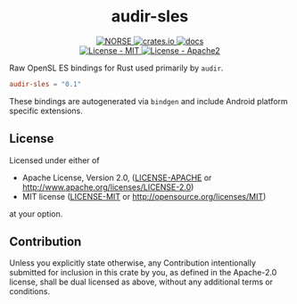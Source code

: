 <h1 align="center">audir-sles</h1>
<p align="center">
    <a href="https://github.com/norse-rs">
      <img src="https://img.shields.io/badge/project-norse-9cf.svg?style=flat-square" alt="NORSE">
    </a>
    <a href="https://crates.io/crates/audir-sles">
      <img src="https://img.shields.io/crates/v/audir-sles?style=flat-square" alt = "crates.io">
    </a>
    <a href="https://docs.rs/audir-sles">
      <img src="https://docs.rs/audir-sles/badge.svg?style=flat-square" alt="docs">
    </a>
    <br>
    <a href="LICENSE-MIT">
      <img src="https://img.shields.io/badge/license-MIT-green.svg?style=flat-square" alt="License - MIT">
    </a>
    <a href="LICENSE-APACHE">
      <img src="https://img.shields.io/badge/license-APACHE2-green.svg?style=flat-square" alt="License - Apache2">
    </a>
</p>

Raw OpenSL ES bindings for Rust used primarily by `audir`.

```toml
audir-sles = "0.1"
```

These bindings are autogenerated via `bindgen` and include Android platform specific extensions.

## License

Licensed under either of

* Apache License, Version 2.0, ([LICENSE-APACHE](LICENSE-APACHE) or http://www.apache.org/licenses/LICENSE-2.0)
* MIT license ([LICENSE-MIT](LICENSE-MIT) or http://opensource.org/licenses/MIT)

at your option.

## Contribution

Unless you explicitly state otherwise, any Contribution intentionally submitted for inclusion in this crate by you, as defined in the Apache-2.0 license, shall be dual licensed as above, without any additional terms or conditions.
